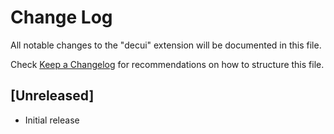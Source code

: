 # Change Log

All notable changes to the "decui" extension will be documented in this file.

Check [Keep a Changelog](http://keepachangelog.com/) for recommendations on how to structure this file.

## [Unreleased]

- Initial release
